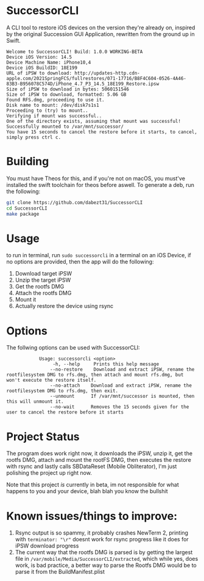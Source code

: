 # SuccessorCLI
A CLI tool to restore iOS devices on the version they're already on, inspired by the original Succession GUI Application, rewritten from the ground up in Swift.
```
Welcome to SuccessorCLI! Build: 1.0.0 WORKING-BETA
Device iOS Version: 14.5
Device Machine Name: iPhone10,4
Device iOS BuildID: 18E199
URL of iPSW to download: http://updates-http.cdn-apple.com/2021SpringFCS/fullrestores/071-17716/B8F4C604-0526-4A46-83B3-B956078C574D/iPhone_4.7_P3_14.5_18E199_Restore.ipsw
Size of iPSW to download in bytes: 5060151546
Size of iPSW to download, formatted: 5.06 GB
Found RFS.dmg, proceeding to use it.
Disk name to mount: /dev/disk7s1s1
Proceeding to (try) to mount..
Verifying if mount was successful..
One of the directory exists, assuming that mount was successful!
Successfully mounted to /var/mnt/successor/
You have 15 seconds to cancel the restore before it starts, to cancel, simply press ctrl c.
```
# Building
You must have Theos for this, and if you're not on macOS, you must've installed the swift toolchain for theos before aswell.
To generate a deb, run the following:
```sh
git clone https://github.com/dabezt31/SuccessorCLI
cd SuccessorCLI
make package
```

# Usage
to run in terminal, run `sudo successorcli` in a terminal on an iOS Device, if no options are provided, then the app will do the following:
1. Download target iPSW
2. Unzip the target iPSW
3. Get the rootfs DMG 
4. Attach the rootfs DMG
5. Mount it
6. Actually restore the device using rsync

# Options  
The follwing options can be used with SuccessorCLI:
```SuccessorCLI - A CLI Utility to restore iOS devices, based off Succession
            Usage: successorcli <option>
                 -h, --help     Prints this help message
                --no-restore    Download and extract iPSW, rename the rootfilesystem DMG to rfs.dmg, then attach and mount rfs.dmg, but won't execute the restore itself.
                --no-attach    Download and extract iPSW, rename the rootfilesystem DMG to rfs.dmg, then exit.
                --unmount      If /var/mnt/successor is mounted, then this will unmount it.
                --no-wait      Removes the 15 seconds given for the user to cancel the restore before it starts
```

# Project Status
The program does work right now, it downloads the iPSW, unzip it, get the rootfs DMG, attach and mount the rootFS DMG, then executes the restore with rsync and lastly calls SBDataReset (Mobile Obliterator), I'm just polishing the project up right now.

Note that this project *is* currently in beta, im not responsible for what happens to you and your device, blah blah you know the bullshit

# Known issues/things to improve:
1. Rsync output is so spammy, it probably crashes NewTerm 2, printing with `terminator: "\r"` doesnt work for rsync progress like it does for iPSW download progress
2. The current way that the rootfs DMG is parsed is by getting the largest file in `/var/mobile/Media/SuccessorCLI/extracted`, which while yes, does work, is bad practice, a better way to parse the Rootfs DMG would be to parse it from the BuildManifest.plist

